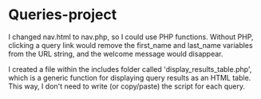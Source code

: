 # Queries-project

I changed nav.html to nav.php, so I could use PHP functions. Without PHP,
clicking a query link would remove the first_name and last_name variables from
the URL string, and the welcome message would disappear.

I created a file within the includes folder called 'display_results_table.php',
which is a generic function for displaying query results as an HTML table. This
way, I don't need to write (or copy/paste) the script for each query.

